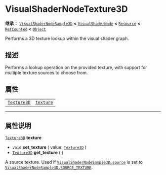 <!-- ⚠ 请勿编辑本文件 ⚠ -->
<!-- 本文档使用脚本从 WeDot 引擎源码仓库生成。 -->
<!-- 生成脚本：https://github.com/WeDot-Engine/WeDot/tree/4.3/doc/tools/make_md.py； -->
<!-- 原文件：https://github.com/WeDot-Engine/WeDot/tree/4.3/doc/classes/VisualShaderNodeTexture3D.xml。 -->

<div id="_class_visualshadernodetexture3d"></div>

# VisualShaderNodeTexture3D

**继承：** [`VisualShaderNodeSample3D`](class_visualshadernodesample3d.md) **<** [`VisualShaderNode`](class_visualshadernode.md) **<** [`Resource`](class_resource.md) **<** [`RefCounted`](class_refcounted.md) **<** [`Object`](class_object.md)

Performs a 3D texture lookup within the visual shader graph.

## 描述

Performs a lookup operation on the provided texture, with support for multiple texture sources to choose from.

## 属性

|||
|:-:|:--|
| [`Texture3D`](class_texture3d.md) | [`texture`](class_visualshadernodetexture3d.md#class_visualshadernodetexture3d_property_texture) |

<!-- rst-class:: classref-section-separator -->

---

## 属性说明

<div id="_class_visualshadernodetexture3d_property_texture"></div>

[`Texture3D`](class_texture3d.md) **texture** <div id="class_visualshadernodetexture3d_property_texture"></div>

- `void` **set_texture** ( value: [`Texture3D`](class_texture3d.md) )
- [`Texture3D`](class_texture3d.md) **get_texture** ( )

A source texture. Used if [`VisualShaderNodeSample3D.source`](class_visualshadernodesample3d.md#class_visualshadernodesample3d_property_source) is set to [`VisualShaderNodeSample3D.SOURCE_TEXTURE`](class_visualshadernodesample3d.md#class_visualshadernodesample3d_constant_source_texture).

[^virtual]: 本方法通常需要用户覆盖才能生效。
[^const]: 本方法无副作用，不会修改该实例的任何成员变量。
[^vararg]: 本方法除了能接受在此处描述的参数外，还能够继续接受任意数量的参数。
[^constructor]: 本方法用于构造某个类型。
[^static]: 调用本方法无需实例，可直接使用类名进行调用。
[^operator]: 本方法描述的是使用本类型作为左操作数的有效运算符。
[^bitfield]: 这个值是由下列位标志构成位掩码的整数。
[^void]: 无返回值。
